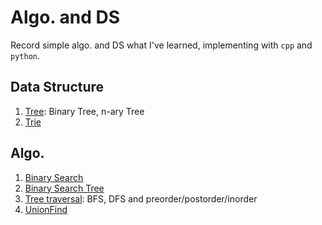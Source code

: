 # Algo. and DS
Record simple algo. and DS what I've learned, implementing with `cpp` and `python`.

## Data Structure
1. [Tree](DS/Tree/): Binary Tree, n-ary Tree
3. [Trie](DS/Trie/)

## Algo.
1. [Binary Search](Algo/Binary_Search/)
2. [Binary Search Tree](Algo/BST/)
3. [Tree traversal](): BFS, DFS and preorder/postorder/inorder
4. [UnionFind](Algo/Union-Find/)
